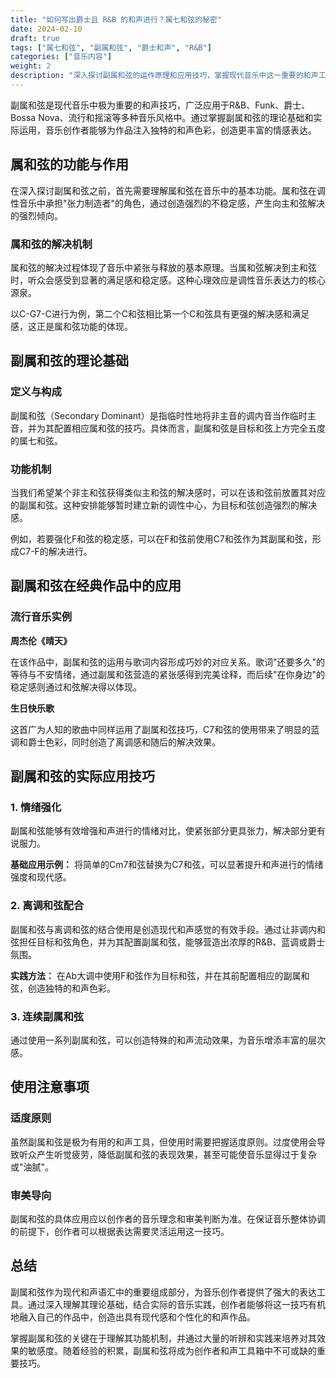 ```yaml
---
title: "如何写出爵士且 R&B 的和声进行？属七和弦的秘密"
date: 2024-02-10
draft: true
tags: ["属七和弦", "副属和弦", "爵士和声", "R&B"]
categories: ["音乐内容"]
weight: 2
description: "深入探讨副属和弦的运作原理和应用技巧，掌握现代音乐中这一重要的和声工具，为作品增添爵士和R&B的色彩。"
---
```


副属和弦是现代音乐中极为重要的和声技巧，广泛应用于R&B、Funk、爵士、Bossa Nova、流行和摇滚等多种音乐风格中。通过掌握副属和弦的理论基础和实际运用，音乐创作者能够为作品注入独特的和声色彩，创造更丰富的情感表达。

## 属和弦的功能与作用

在深入探讨副属和弦之前，首先需要理解属和弦在音乐中的基本功能。属和弦在调性音乐中承担"张力制造者"的角色，通过创造强烈的不稳定感，产生向主和弦解决的强烈倾向。

### 属和弦的解决机制

属和弦的解决过程体现了音乐中紧张与释放的基本原理。当属和弦解决到主和弦时，听众会感受到显著的满足感和稳定感。这种心理效应是调性音乐表达力的核心源泉。

以C-G7-C进行为例，第二个C和弦相比第一个C和弦具有更强的解决感和满足感，这正是属和弦功能的体现。

## 副属和弦的理论基础

### 定义与构成

副属和弦（Secondary Dominant）是指临时性地将非主音的调内音当作临时主音，并为其配置相应属和弦的技巧。具体而言，副属和弦是目标和弦上方完全五度的属七和弦。

### 功能机制

当我们希望某个非主和弦获得类似主和弦的解决感时，可以在该和弦前放置其对应的副属和弦。这种安排能够暂时建立新的调性中心，为目标和弦创造强烈的解决感。

例如，若要强化F和弦的稳定感，可以在F和弦前使用C7和弦作为其副属和弦，形成C7-F的解决进行。

## 副属和弦在经典作品中的应用

### 流行音乐实例

**周杰伦《晴天》**

在该作品中，副属和弦的运用与歌词内容形成巧妙的对应关系。歌词"还要多久"的等待与不安情绪，通过副属和弦营造的紧张感得到完美诠释，而后续"在你身边"的稳定感则通过和弦解决得以体现。

**生日快乐歌**

这首广为人知的歌曲中同样运用了副属和弦技巧，C7和弦的使用带来了明显的蓝调和爵士色彩，同时创造了离调感和随后的解决效果。

## 副属和弦的实际应用技巧

### 1. 情绪强化

副属和弦能够有效增强和声进行的情绪对比，使紧张部分更具张力，解决部分更有说服力。

**基础应用示例：**
将简单的Cm7和弦替换为C7和弦，可以显著提升和声进行的情绪强度和现代感。

### 2. 离调和弦配合

副属和弦与离调和弦的结合使用是创造现代和声感觉的有效手段。通过让非调内和弦担任目标和弦角色，并为其配置副属和弦，能够营造出浓厚的R&B、蓝调或爵士氛围。

**实践方法：**
在Ab大调中使用F和弦作为目标和弦，并在其前配置相应的副属和弦，创造独特的和声色彩。

### 3. 连续副属和弦

通过使用一系列副属和弦，可以创造特殊的和声流动效果，为音乐增添丰富的层次感。

## 使用注意事项

### 适度原则

虽然副属和弦是极为有用的和声工具，但使用时需要把握适度原则。过度使用会导致听众产生听觉疲劳，降低副属和弦的表现效果，甚至可能使音乐显得过于复杂或"油腻"。

### 审美导向

副属和弦的具体应用应以创作者的音乐理念和审美判断为准。在保证音乐整体协调的前提下，创作者可以根据表达需要灵活运用这一技巧。

## 总结

副属和弦作为现代和声语汇中的重要组成部分，为音乐创作者提供了强大的表达工具。通过深入理解其理论基础，结合实际的音乐实践，创作者能够将这一技巧有机地融入自己的作品中，创造出具有现代感和个性化的和声作品。

掌握副属和弦的关键在于理解其功能机制，并通过大量的听辨和实践来培养对其效果的敏感度。随着经验的积累，副属和弦将成为创作者和声工具箱中不可或缺的重要技巧。